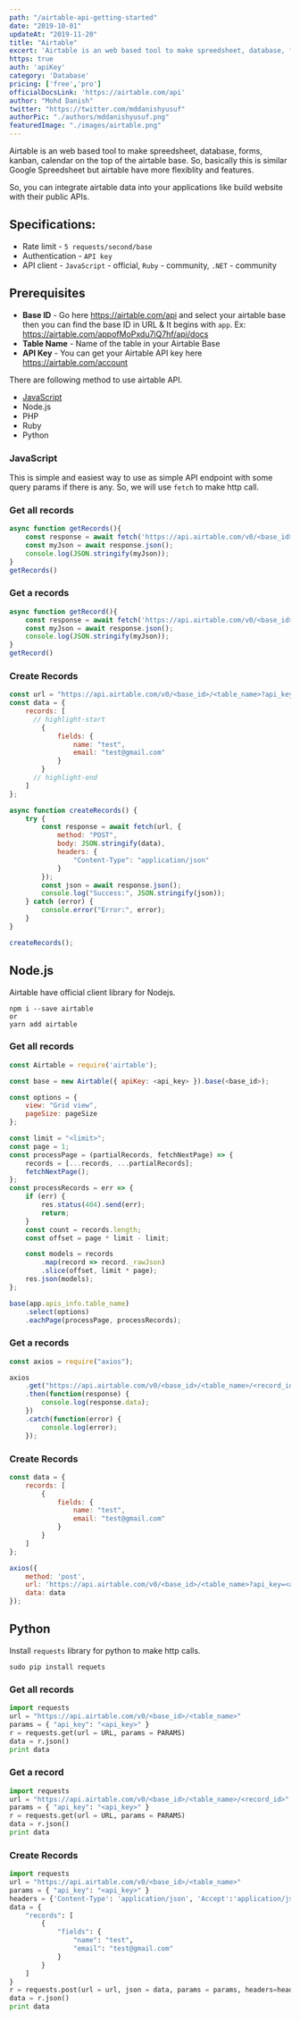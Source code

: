 ```yaml
---
path: "/airtable-api-getting-started"
date: "2019-10-01"
updateAt: "2019-11-20"
title: "Airtable"
excert: 'Airtable is an web based tool to make spreedsheet, database, forms, kanban, calendar on the top of the airtable base.'
https: true
auth: 'apiKey'
category: 'Database'
pricing: ['free','pro']
officialDocsLink: 'https://airtable.com/api'
author: "Mohd Danish"
twitter: "https://twitter.com/mddanishyusuf"
authorPic: "./authors/mddanishyusuf.png"
featuredImage: "./images/airtable.png"
---
```


Airtable is an web based tool to make spreedsheet, database, forms, kanban, calendar on the top of the airtable base. So, basically this is similar Google Spreedsheet but airtable have more flexiblity and features.

So, you can integrate airtable data into your applications like build website with their public APIs.

## Specifications:

- Rate limit - `5 requests/second/base`
- Authentication - `API key`
- API client - `JavaScript` - official, `Ruby` - community, `.NET` - community

## Prerequisites

- <b>Base ID</b> - Go here https://airtable.com/api and select your airtable base then you can find the base ID in URL & It begins with `app`. Ex: https://airtable.com/appofMoPxdu7iQ7hf/api/docs
- <b>Table Name</b> - Name of the table in your Airtable Base
- <b>API Key</b> - You can get your Airtable API key here https://airtable.com/account

There are following method to use airtable API.

- [JavaScript](#javascript)
- Node.js
- PHP
- Ruby
- Python

### JavaScript
This is simple and easiest way to use as simple API endpoint with some query params if there is any. So, we will use `fetch` to make http call. 

### Get all records

```javascript
async function getRecords(){
    const response = await fetch('https://api.airtable.com/v0/<base_id>/<table_name>?api_key=<api_key>');
    const myJson = await response.json();
    console.log(JSON.stringify(myJson));
}
getRecords()
```

### Get a records

```javascript
async function getRecord(){
    const response = await fetch('https://api.airtable.com/v0/<base_id>/<table_name>/<record_id>?api_key=<api_key>');
    const myJson = await response.json();
    console.log(JSON.stringify(myJson));
}
getRecord()
```

### Create Records

```javascript
const url = "https://api.airtable.com/v0/<base_id>/<table_name>?api_key=<api_key>";
const data = {
    records: [
      // highlight-start
        { 
            fields: {
                name: "test",
                email: "test@gmail.com"
            }
        } 
      // highlight-end
    ]
};

async function createRecords() {
    try {
        const response = await fetch(url, {
            method: "POST",
            body: JSON.stringify(data),
            headers: {
                "Content-Type": "application/json"
            }
        });
        const json = await response.json();
        console.log("Success:", JSON.stringify(json));
    } catch (error) {
        console.error("Error:", error);
    }
}

createRecords();
```

## Node.js
Airtable have official client library for Nodejs.

```shell
npm i --save airtable
or
yarn add airtable
```

### Get all records

```javascript
const Airtable = require('airtable');

const base = new Airtable({ apiKey: <api_key> }).base(<base_id>);

const options = {
    view: "Grid view",
    pageSize: pageSize
};

const limit = "<limit>";
const page = 1;
const processPage = (partialRecords, fetchNextPage) => {
    records = [...records, ...partialRecords];
    fetchNextPage();
};
const processRecords = err => {
    if (err) {
        res.status(404).send(err);
        return;
    }
    const count = records.length;
    const offset = page * limit - limit;

    const models = records
        .map(record => record._rawJson)
        .slice(offset, limit * page);
    res.json(models);
};

base(app.apis_info.table_name)
    .select(options)
    .eachPage(processPage, processRecords);


```

### Get a records

```javascript
const axios = require("axios");

axios
    .get("https://api.airtable.com/v0/<base_id>/<table_name>/<record_id>?api_key=<api_key>")
    .then(function(response) {
        console.log(response.data);
    })
    .catch(function(error) {
        console.log(error);
    });
```

### Create Records

```javascript
const data = {
    records: [
        {
            fields: {
                name: "test",
                email: "test@gmail.com"
            }
        }
    ]
};

axios({
    method: 'post',
    url: 'https://api.airtable.com/v0/<base_id>/<table_name>?api_key=<api_key>',
    data: data
});
```

## Python
Install `requests` library for python to make http calls.

```shell
sudo pip install requets
```

### Get all records

```python
import requests
url = "https://api.airtable.com/v0/<base_id>/<table_name>"
params = { "api_key": "<api_key>" }
r = requests.get(url = URL, params = PARAMS)
data = r.json()
print data
```

### Get a record

```python
import requests
url = "https://api.airtable.com/v0/<base_id>/<table_name>/<record_id>"
params = { "api_key": "<api_key>" }
r = requests.get(url = URL, params = PARAMS)
data = r.json()
print data
```

### Create Records

```python
import requests
url = "https://api.airtable.com/v0/<base_id>/<table_name>"
params = { "api_key": "<api_key>" }
headers = {'Content-Type': 'application/json', 'Accept':'application/json'}
data = {
    "records": [
        {
            "fields": {
                "name": "test",
                "email": "test@gmail.com"
            }
        }
    ]
}
r = requests.post(url = url, json = data, params = params, headers=headers)
data = r.json()
print data
```
